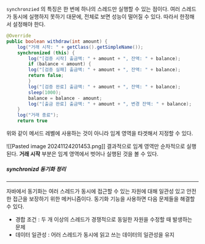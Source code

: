`synchronzied` 의 특징은 한 번에 하나의 스레드만 실행할 수 있는 점이다. 여러 스레드가 동시에 실행하지 못하기 대문에, 전체로 보면 성능이 떨어질 수 있다. 따라서 한정해서 설정해야 한다.

```java
@Override 
public boolean withdraw(int amount) { 
	log("거래 시작: " + getClass().getSimpleName()); 
	synchronized (this) { 
		log("[검증 시작] 출금액: " + amount + ", 잔액: " + balance); 
		if (balance < amount) { 
		log("[검증 실패] 출금액: " + amount + ", 잔액: " + balance); 
		return false; 
		} 
		log("[검증 완료] 출금액: " + amount + ", 잔액: " + balance);
		sleep(1000); 
		balance = balance - amount; 
		log("[출금 완료] 출금액: " + amount + ", 변경 잔액: " + balance); 
	} 
	log("거래 종료"); 
	return true
```

위와 같이 메서드 레벨에 사용하는 것이 아니라 임계 영역을 타겟해서 지정할 수 있다.

![[Pasted image 20241124201453.png]]
결과적으로 임계 영역만 순차적으로 실행된다. **거래 시작** 부분은 임계 영역에서 벗어나 실행된 것을 볼 수 있다.

##### synchronizd 동기화 정리
---
자바에서 동기화는 여러 스레드가 동시에 접근할 수 있는 자원에 대해 일관성 있고 안전한 접근을 보장하기 위한 메커니즘이다. 동기화 기능을 사용하면 다음 문제들을 해결할 수 있다.

- 경합 조건 : 두 개 이상의 스레드가 경쟁적으로 동일한 자원을 수정할 때 발생하는 문제
- 데이터 일관성 : 어러 스레드가 동시에 읽고 쓰는 데이터의 일관성을 유지